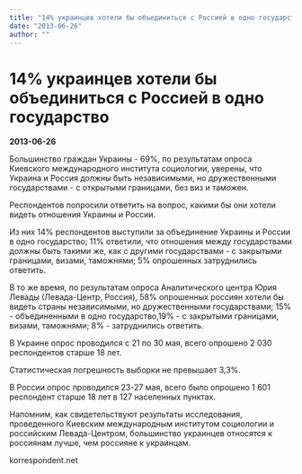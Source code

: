 ```yaml
---
title: "14% украинцев хотели бы объединиться с Россией в одно государство"
date: "2013-06-26"
author: ""
---
```


# 14% украинцев хотели бы объединиться с Россией в одно государство

**2013-06-26** 

Большинство граждан Украины - 69%, по результатам опроса Киевского международного института социологии, уверены, что Украина и Россия должны быть независимыми, но дружественными государствами - с открытыми границами, без виз и таможен.

Респондентов попросили ответить на вопрос, какими бы они хотели видеть отношения Украины и России.

Из них 14% респондентов выступили за объединение Украины и России в одно государство; 11% ответили, что отношения между государствами должны быть такими же, как с другими государствами - с закрытыми границами, визами, таможнями; 5% опрошенных затруднились ответить.

В то же время, по результатам опроса Аналитического центра Юрия Левады (Левада-Центр, Россия), 58% опрошенных россиян хотели бы видеть страны независимыми, но дружественными государствами; 15% - объединенными в одно государство,19% - с закрытыми границами, визами, таможнями; 8% - затруднились ответить.

В Украине опрос проводился с 21 по 30 мая, всего опрошено 2 030 респондентов старше 18 лет.

Статистическая погрешность выборки не превышает 3,3%.

В России опрос проводился 23-27 мая, всего было опрошено 1 601 респондент старше 18 лет в 127 населенных пунктах.

Напомним, как свидетельствуют результаты исследования, проведенного Киевским международным институтом социологии и российским Левада-Центром, большинство украинцев относятся к россиянам лучше, чем россияне к украинцам.

korrespondent.net